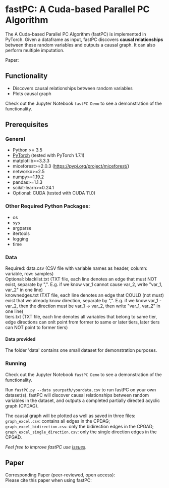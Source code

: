 # fastPC: A Cuda-based Parallel PC Algorithm

The A Cuda-based Parallel PC Algorithm (fastPC) is implemented in PyTorch. Given a dataframe as input, fastPC discovers **causal relationships** between these random variables and outputs a causal graph. It can also perform multiple imputation. 

Paper:

## Functionality

* Discovers causal relationships between random variables
* Plots causal graph

Check out the Jupyter Notebook `fastPC Demo` to see a demonstration of the functionality. 
## Prerequisites

### General
* Python >= 3.5
* [PyTorch](https://pytorch.org/get-started/locally/) (tested with PyTorch 1.7.1)
* matplotlib>=3.3.3 
* miceforest>=2.0.3 (https://pypi.org/project/miceforest/)
* networkx>=2.5
* numpy>=1.19.2
* pandas>=1.1.3
* scikit-learn>=0.24.1
* Optional: CUDA (tested with CUDA 11.0) 

### Other Required Python Packages:
* os
* sys
* argparse
* itertools
* logging
* time


### Data
Required: data.csv (CSV file with variable names as header, column: variable, row: samples)   
Optional: blacklist.txt (TXT file, each line denotes an edge that must NOT exist, separate by ",". E.g. if we know var_1 cannot cause var_2, write "var_1, var_2" in one line)   
knownedges.txt (TXT file, each line denotes an edge that COULD (not must) exist that we already know direction, separate by ",". E.g. if we know var_1 - var_2, then the direction must be var_1 -> var_2, then write "var_1, var_2" in one line)   
tiers.txt (TXT file, each line denotes all variables that belong to same tier, edge directions can onlt point from former to same or later tiers, later tiers can NOT point to former tiers)

#### Data provided
The folder 'data' contains one small dataset for demonstration purposes.

### Running

Check out the Jupyter Notebook `fastPC Demo` to see a demonstration of the functionality. 

Run `fastPC.py --data yourpath/yourdata.csv` to run fastPC on your own dataset(s). fastPC will discover causal relationships between random variables in the dataset, and outputs a completed partially directed acyclic graph (CPDAG). 

The causal graph will be plotted as well as saved in three files:
`graph_excel.csv`: contains all edges in the CPDAG;
`graph_excel_bidirection.csv`: only the bidirection edges in the CPGAD;
`graph_excel_single_direction.csv`: only the single direction edges in the CPGAD.

_Feel free to improve fastPC use [Issues](https://github.com/kzhang14/fastPC/issues)._  
 
## Paper

Corresponding Paper (peer-reviewed, open access):  
Please cite this paper when using fastPC:
